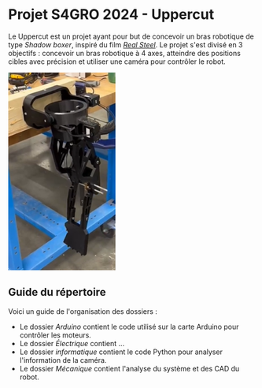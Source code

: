# Projet S4GRO 2024 - Uppercut
Le Uppercut est un projet ayant pour but de concevoir un bras robotique de type *Shadow boxer*, inspiré du film [*Real Steel*](https://www.youtube.com/watch?v=wD0goULgueE&t=47s).
Le projet s'est divisé en 3 objectifs : concevoir un bras robotique à 4 axes, atteindre des positions cibles avec précision et utiliser une caméra pour contrôler le robot. 

![image du bras robotique](https://github.com/ThomasMaher027/Uppercut/blob/main/Images/bras1.PNG)

##  Guide du répertoire
Voici un guide de l'organisation des dossiers :
- Le dossier *Arduino* contient le code utilisé sur la carte Arduino pour contrôler les moteurs.
- Le dossier *Électrique* contient ...
- Le dossier *informatique* contient le code Python pour analyser l'information de la caméra.
- Le dossier *Mécanique* contient l'analyse du système et des CAD du robot.
